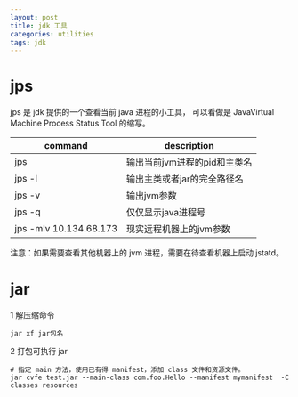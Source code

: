 ```yaml
---
layout: post
title: jdk 工具
categories: utilities
tags: jdk
---
```

# jps

jps 是 jdk 提供的一个查看当前 java 进程的小工具， 可以看做是 JavaVirtual Machine Process Status Tool 的缩写。

| command | description |
|--|--|
| jps | 输出当前jvm进程的pid和主类名 |
| jps -l | 输出主类或者jar的完全路径名 |
| jps -v | 输出jvm参数 |
| jps -q | 仅仅显示java进程号 |
| jps -mlv 10.134.68.173 | 现实远程机器上的jvm参数 |

注意：如果需要查看其他机器上的 jvm 进程，需要在待查看机器上启动 jstatd。

# jar

1 解压缩命令

```shell
jar xf jar包名
```

2 打包可执行 jar

```shell
# 指定 main 方法，使用已有得 manifest，添加 class 文件和资源文件。
jar cvfe test.jar --main-class com.foo.Hello --manifest mymanifest  -C classes resources
```

